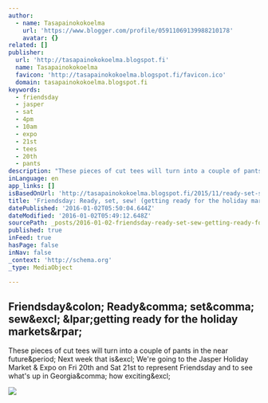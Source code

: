 ```yaml
---
author:
  - name: Tasapainokokoelma
    url: 'https://www.blogger.com/profile/05911069139988210178'
    avatar: {}
related: []
publisher:
  url: 'http://tasapainokokoelma.blogspot.fi'
  name: Tasapainokokoelma
  favicon: 'http://tasapainokokoelma.blogspot.fi/favicon.ico'
  domain: tasapainokokoelma.blogspot.fi
keywords:
  - friendsday
  - jasper
  - sat
  - 4pm
  - 10am
  - expo
  - 21st
  - tees
  - 20th
  - pants
description: "These pieces of cut tees will turn into a couple of pants in the near future. Next week that is! We're going to the Jasper Holiday Market & Expo on Fri 20th and Sat 21st to represent Friendsday and to see what's up in Georgia, how exciting!"
inLanguage: en
app_links: []
isBasedOnUrl: 'http://tasapainokokoelma.blogspot.fi/2015/11/ready-set-sew-getting-ready-for-holiday.html'
title: 'Friendsday: Ready, set, sew! (getting ready for the holiday markets)'
datePublished: '2016-01-02T05:50:04.644Z'
dateModified: '2016-01-02T05:49:12.648Z'
sourcePath: _posts/2016-01-02-friendsday-ready-set-sew-getting-ready-for-the-holiday.md
published: true
inFeed: true
hasPage: false
inNav: false
_context: 'http://schema.org'
_type: MediaObject

---
```

<article style=""><h1>Friendsday&amp;colon; Ready&amp;comma; set&amp;comma; sew&amp;excl; &amp;lpar;getting ready for the holiday markets&amp;rpar;</h1><p>These pieces of cut tees will turn into a couple of pants in the near future&amp;period; Next week that is&amp;excl; We're going to the Jasper Holiday Market &amp; Expo on Fri 20th and Sat 21st to represent Friendsday and to see what's up in Georgia&amp;comma; how exciting&amp;excl;</p><img src="http://1.bp.blogspot.com/-GVYB5Mn663I/VkY1uQszinI/AAAAAAAAA60/rwIVg-16pKA/s640/pants%2Bpieces%2B1.jpg" /></article>